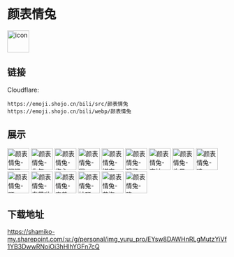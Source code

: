 # 颜表情兔
<img src="https://emoji.shojo.cn/bili/src/颜表情兔/icon.png" width="50" height="50" alt="icon">

## 链接
Cloudflare:
```
https://emoji.shojo.cn/bili/src/颜表情兔
https://emoji.shojo.cn/bili/webp/颜表情兔
```
## 展示
<img src="https://emoji.shojo.cn/bili/src/颜表情兔/颜表情兔-嘿嘿.png" width="50" height="50" alt="颜表情兔-嘿嘿">
<img src="https://emoji.shojo.cn/bili/src/颜表情兔/颜表情兔-生气.png" width="50" height="50" alt="颜表情兔-生气">
<img src="https://emoji.shojo.cn/bili/src/颜表情兔/颜表情兔-伤心.png" width="50" height="50" alt="颜表情兔-伤心">
<img src="https://emoji.shojo.cn/bili/src/颜表情兔/颜表情兔-困.png" width="50" height="50" alt="颜表情兔-困">
<img src="https://emoji.shojo.cn/bili/src/颜表情兔/颜表情兔-嫌弃.png" width="50" height="50" alt="颜表情兔-嫌弃">
<img src="https://emoji.shojo.cn/bili/src/颜表情兔/颜表情兔-饿了.png" width="50" height="50" alt="颜表情兔-饿了">
<img src="https://emoji.shojo.cn/bili/src/颜表情兔/颜表情兔-害怕.png" width="50" height="50" alt="颜表情兔-害怕">
<img src="https://emoji.shojo.cn/bili/src/颜表情兔/颜表情兔-头晕.png" width="50" height="50" alt="颜表情兔-头晕">
<img src="https://emoji.shojo.cn/bili/src/颜表情兔/颜表情兔-哇.png" width="50" height="50" alt="颜表情兔-哇">
<img src="https://emoji.shojo.cn/bili/src/颜表情兔/颜表情兔-盯.png" width="50" height="50" alt="颜表情兔-盯">
<img src="https://emoji.shojo.cn/bili/src/颜表情兔/颜表情兔-泰萌啦.png" width="50" height="50" alt="颜表情兔-泰萌啦">
<img src="https://emoji.shojo.cn/bili/src/颜表情兔/颜表情兔-害羞.png" width="50" height="50" alt="颜表情兔-害羞">
<img src="https://emoji.shojo.cn/bili/src/颜表情兔/颜表情兔-妙呀.png" width="50" height="50" alt="颜表情兔-妙呀">
<img src="https://emoji.shojo.cn/bili/src/颜表情兔/颜表情兔-花海.png" width="50" height="50" alt="颜表情兔-花海">
<img src="https://emoji.shojo.cn/bili/src/颜表情兔/颜表情兔-略.png" width="50" height="50" alt="颜表情兔-略">

## 下载地址

https://shamiko-my.sharepoint.com/:u:/g/personal/img_yuru_pro/EYsw8DAWHnRLgMutzYiVf1YB3DwwRNoiOi3hHIhYGFn7cQ